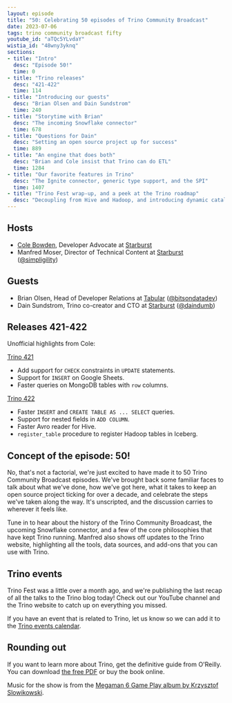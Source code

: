 ```yaml
---
layout: episode
title: "50: Celebrating 50 episodes of Trino Community Broadcast"
date: 2023-07-06
tags: trino community broadcast fifty
youtube_id: "aTQc5YLvdaY"
wistia_id: "48wny3yknq"
sections:
- title: "Intro"
  desc: "Episode 50!"
  time: 0
- title: "Trino releases"
  desc: "421-422"
  time: 114
- title: "Introducing our guests"
  desc: "Brian Olsen and Dain Sundstrom"
  time: 240
- title: "Storytime with Brian"
  desc: "The incoming Snowflake connector"
  time: 678
- title: "Questions for Dain"
  desc: "Setting an open source project up for success"
  time: 889
- title: "An engine that does both"
  desc: "Brian and Cole insist that Trino can do ETL"
  time: 1284
- title: "Our favorite features in Trino"
  desc: "The Ignite connector, generic type support, and the SPI"
  time: 1407
- title: "Trino Fest wrap-up, and a peek at the Trino roadmap"
  desc: "Decoupling from Hive and Hadoop, and introducing dynamic catalogs"
---
```


## Hosts

* [Cole Bowden](https://www.linkedin.com/in/cole-m-bowden), Developer Advocate
  at [Starburst](https://starburst.io)
* Manfred Moser, Director of Technical Content at
  [Starburst](https://starburst.io)
  ([@simpligility](https://twitter.com/simpligility))

## Guests

* Brian Olsen, Head of Developer Relations at [Tabular](https://tabular.io/)
  ([@bitsondatadev](https://twitter.com/bitsondatadev))
* Dain Sundstrom, Trino co-creator and CTO at [Starburst](https://starburst.io)
  ([@daindumb](https://twitter.com/daindumb))

## Releases 421-422

Unofficial highlights from Cole:

[Trino 421](https://trino.io/docs/current/release/release-421.html)

* Add support for `CHECK` constraints in `UPDATE` statements.
* Support for `INSERT` on Google Sheets.
* Faster queries on MongoDB tables with `row` columns.

[Trino 422](https://trino.io/docs/current/release/release-422.html)

* Faster `INSERT` and `CREATE TABLE AS ... SELECT` queries.
* Support for nested fields in `ADD COLUMN`.
* Faster Avro reader for Hive.
* `register_table` procedure to register Hadoop tables in Iceberg.

## Concept of the episode: 50!

No, that's not a factorial, we're just excited to have made it to 50 Trino
Community Broadcast episodes. We've brought back some familiar faces to talk
about what we've done, how we've got here, what it takes to keep an open source
project ticking for over a decade, and celebrate the steps we've taken along
the way. It's unscripted, and the discussion carries to wherever it feels like.

Tune in to hear about the history of the Trino Community Broadcast, the upcoming
Snowflake connector, and a few of the core philosophies that have kept Trino
running. Manfred also shows off updates to the Trino website, highlighting all
the tools, data sources, and add-ons that you can use with Trino.

## Trino events

Trino Fest was a little over a month ago, and we're publishing the last recap of
all the talks to the Trino blog today! Check out our YouTube channel and the
Trino website to catch up on everything you missed.

If you have an event that is related to Trino, let us know so we can add it to
the [Trino events calendar]({{site.url}}/community.html#events).

## Rounding out

If you want to learn more about Trino, get the definitive guide from
O'Reilly. You can download
[the free PDF](https://www.starburst.io/info/oreilly-trino-guide/) or
buy the book online.

Music for the show is from the [Megaman 6 Game Play album by Krzysztof
Slowikowski](https://krzysztofslowikowski.bandcamp.com/album/mega-man-6-gp).